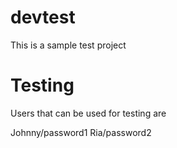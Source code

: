 # devtest
This is a sample test project

# Testing
Users that can be used for testing are

Johnny/password1
Ria/password2
